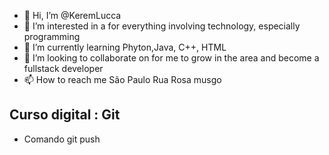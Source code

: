- 👋 Hi, I’m @KeremLucca
- 👀 I’m interested in a for everything involving technology, especially programming 
- 🌱 I’m currently learning Phyton,Java, C++, HTML 
- 💞️ I’m looking to collaborate on for me to grow in the area and become a fullstack developer
- 📫 How to reach me São Paulo Rua Rosa musgo 

<!---
KeremLucca/KeremLucca is a ✨ special ✨ repository because its `README.md` (this file) appears on your GitHub profile.
You can click the Preview link to take a look at your changes.
--->
 ## Curso digital : Git

* Comando git push
